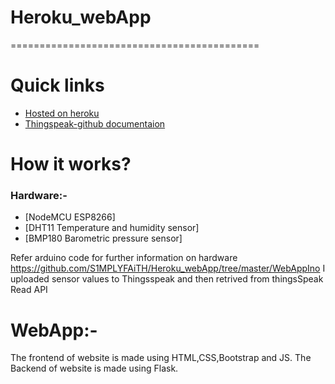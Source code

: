 # Heroku_webApp
===========================================

# Quick links
- [Hosted on heroku](https://weatherapp77.herokuapp.com/)
- [Thingspeak-github documentaion](https://github.com/mathworks/thingspeak-arduino)

# How it works?

### Hardware:-
- [NodeMCU ESP8266]
- [DHT11 Temperature and humidity sensor]
- [BMP180 Barometric pressure sensor]

Refer arduino code for further information on hardware
https://github.com/S1MPLYFAiTH/Heroku_webApp/tree/master/WebAppIno
I uploaded sensor values to Thingsspeak and then retrived from thingsSpeak Read API

# WebApp:-
The frontend of website is made using HTML,CSS,Bootstrap and JS.
The Backend of website is made using Flask.

